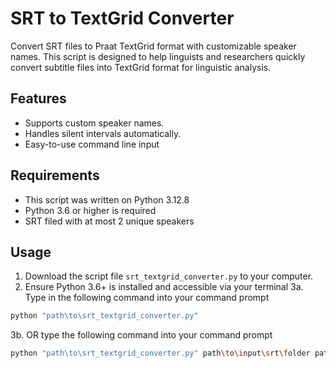 # SRT to TextGrid Converter

Convert SRT files to Praat TextGrid format with customizable speaker names. This script is designed to help linguists and researchers quickly convert subtitle files into TextGrid format for linguistic analysis.

## Features
- Supports custom speaker names.
- Handles silent intervals automatically.
- Easy-to-use command line input

## Requirements
- This script was written on Python 3.12.8
- Python 3.6 or higher is required
- SRT filed with at most 2 unique speakers

## Usage
1. Download the script file `srt_textgrid_converter.py` to your computer.
2. Ensure Python 3.6+ is installed and accessible via your terminal
3a. Type in the following command into your command prompt
```bash
python "path\to\srt_textgrid_converter.py"
```

3b. OR type the following command into your command prompt
```bash
python "path\to\srt_textgrid_converter.py" path\to\input\srt\folder path\to\output\textgrid\folder Speaker1NameDisplayedOnSRT Speaker2NameDisplayedOnSRT
```
